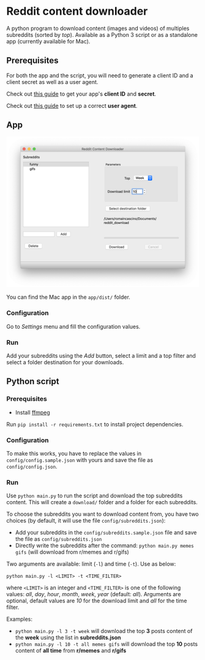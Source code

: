 # Reddit content downloader

A python program to download content (images and videos) of multiples subreddits (sorted by *top*). Available as a Python 3 script or as a standalone app (currently available for Mac).

## Prerequisites

For both the app and the script, you will need to generate a client ID and a client secret as well as a user agent. 

Check out [this guide](https://github.com/reddit-archive/reddit/wiki/OAuth2-Quick-Start-Example#first-steps) to get your app's **client ID** and **secret**. 

Check out [this guide](https://github.com/reddit-archive/reddit/wiki/API#rules) to set up a correct **user agent**.

## App

![App screenshot](app/app_screenshot.png)

You can find the Mac app in the `app/dist/` folder.

### Configuration

Go to *Settings* menu and fill the configuration values.

### Run

Add your subreddits using the *Add* button, select a limit and a top filter and select a folder destination for your downloads.

## Python script

### Prerequisites

- Install [ffmpeg](https://ffmpeg.org)

Run `pip install -r requirements.txt` to install project dependencies.

### Configuration

To make this works, you have to replace the values in `config/config.sample.json` with yours and save the file as `config/config.json`.

### Run

Use `python main.py` to run the script and download the top subreddits content. This will create a `download/` folder and a folder for each subreddits.

To choose the subreddits you want to download content from, you have two choices (by default, it will use the file `config/subreddits.json`):
- Add your subreddits in the `config/subreddits.sample.json` file and save the file as `config/subreddits.json`
- Directly write the subreddits after the command: `python main.py memes gifs` (will download from r/memes and r/gifs)

Two arguments are available: limit (`-l`) and time (`-t`). Use as below:

`python main.py -l <LIMIT> -t <TIME_FILTER>`

where `<LIMIT>` is an integer and `<TIME_FILTER>` is one of the following values: *all*, *day*, *hour*, *month*, *week*, *year* (default: *all*). Arguments are optional, default values are *10* for the download limit and *all* for the time filter.

Examples: 
- `python main.py -l 3 -t week` will download the top **3** posts content of the **week** using the list in **subreddits.json**
- `python main.py -l 10 -t all memes gifs` will download the top **10** posts content of **all time** from **r/memes** and **r/gifs**